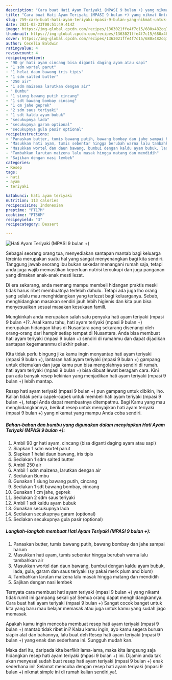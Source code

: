 ```yaml
---
description: "Cara buat Hati Ayam Teriyaki (MPASI 9 bulan +) yang nikmat Untuk Jualan"
title: "Cara buat Hati Ayam Teriyaki (MPASI 9 bulan +) yang nikmat Untuk Jualan"
slug: 759-cara-buat-hati-ayam-teriyaki-mpasi-9-bulan-yang-nikmat-untuk-jualan
date: 2021-02-23T00:51:49.414Z
image: https://img-global.cpcdn.com/recipes/1363021ffe4f7c15/680x482cq70/hati-ayam-teriyaki-mpasi-9-bulan-foto-resep-utama.jpg
thumbnail: https://img-global.cpcdn.com/recipes/1363021ffe4f7c15/680x482cq70/hati-ayam-teriyaki-mpasi-9-bulan-foto-resep-utama.jpg
cover: https://img-global.cpcdn.com/recipes/1363021ffe4f7c15/680x482cq70/hati-ayam-teriyaki-mpasi-9-bulan-foto-resep-utama.jpg
author: Cecelia Baldwin
ratingvalue: 4
reviewcount: 4
recipeingredient:
- "90 gr hati ayam cincang bisa diganti daging ayam atau sapi"
- "1 sdm wortel parut"
- "1 helai daun bawang iris tipis"
- "1 sdm salted butter"
- "250 air"
- "1 sdm maizena larutkan dengan air"
- " Bumbu"
- "1 siung bawang putih cincang"
- "1 sdt bawang bombay cincang"
- "1 cm jahe geprek"
- "2 sdm saus teriyaki"
- "1 sdt kaldu ayam bubuk"
- "secukupnya lada"
- "secukupnya garam optional"
- "secukupnya gula pasir optional"
recipeinstructions:
- "Panaskan butter, tumis bawang putih, bawang bombay dan jahe sampai harum"
- "Masukkan hati ayam, tumis sebentar hingga berubah warna lalu tambahkan air"
- "Masukkan wortel dan daun bawang, bumbui dengan kaldu ayam bubuk, lada, gula, garam dan saus teriyaki (sy pakai merk plum and blum)"
- "Tambahkan larutan maizena lalu masak hingga matang dan mendidih"
- "Sajikan dengan nasi lembek"
categories:
- Resep
tags:
- hati
- ayam
- teriyaki

katakunci: hati ayam teriyaki 
nutrition: 113 calories
recipecuisine: Indonesian
preptime: "PT17M"
cooktime: "PT56M"
recipeyield: "3"
recipecategory: Dessert

---
```



![Hati Ayam Teriyaki (MPASI 9 bulan +)](https://img-global.cpcdn.com/recipes/1363021ffe4f7c15/680x482cq70/hati-ayam-teriyaki-mpasi-9-bulan-foto-resep-utama.jpg)

Sebagai seorang orang tua, menyediakan santapan mantab bagi keluarga tercinta merupakan suatu hal yang sangat menyenangkan bagi kita sendiri. Tanggung jawab seorang ibu bukan sekedar menangani rumah saja, tetapi anda juga wajib memastikan keperluan nutrisi tercukupi dan juga panganan yang dimakan anak-anak mesti lezat.

Di era  sekarang, anda memang mampu membeli hidangan praktis meski tidak harus ribet membuatnya terlebih dahulu. Tetapi ada juga lho orang yang selalu mau menghidangkan yang terlezat bagi keluarganya. Sebab, menghidangkan masakan sendiri jauh lebih higienis dan kita pun bisa menyesuaikan sesuai masakan kesukaan famili. 



Mungkinkah anda merupakan salah satu penyuka hati ayam teriyaki (mpasi 9 bulan +)?. Asal kamu tahu, hati ayam teriyaki (mpasi 9 bulan +) merupakan hidangan khas di Nusantara yang sekarang disenangi oleh orang-orang dari hampir setiap tempat di Nusantara. Anda bisa membuat hati ayam teriyaki (mpasi 9 bulan +) sendiri di rumahmu dan dapat dijadikan santapan kegemaranmu di akhir pekan.

Kita tidak perlu bingung jika kamu ingin menyantap hati ayam teriyaki (mpasi 9 bulan +), lantaran hati ayam teriyaki (mpasi 9 bulan +) gampang untuk ditemukan dan juga kamu pun bisa mengolahnya sendiri di rumah. hati ayam teriyaki (mpasi 9 bulan +) bisa dibuat lewat beragam cara. Kini pun ada banyak resep kekinian yang menjadikan hati ayam teriyaki (mpasi 9 bulan +) lebih mantap.

Resep hati ayam teriyaki (mpasi 9 bulan +) pun gampang untuk dibikin, lho. Kalian tidak perlu capek-capek untuk membeli hati ayam teriyaki (mpasi 9 bulan +), tetapi Anda dapat membuatnya ditempatmu. Bagi Kamu yang mau menghidangkannya, berikut resep untuk menyajikan hati ayam teriyaki (mpasi 9 bulan +) yang nikamat yang mampu Anda coba sendiri.

<!--inarticleads1-->

##### Bahan-bahan dan bumbu yang digunakan dalam menyiapkan Hati Ayam Teriyaki (MPASI 9 bulan +):

1. Ambil 90 gr hati ayam, cincang (bisa diganti daging ayam atau sapi)
1. Siapkan 1 sdm wortel parut
1. Siapkan 1 helai daun bawang, iris tipis
1. Sediakan 1 sdm salted butter
1. Ambil 250 air
1. Ambil 1 sdm maizena, larutkan dengan air
1. Sediakan  Bumbu
1. Gunakan 1 siung bawang putih, cincang
1. Sediakan 1 sdt bawang bombay, cincang
1. Gunakan 1 cm jahe, geprek
1. Sediakan 2 sdm saus teriyaki
1. Ambil 1 sdt kaldu ayam bubuk
1. Gunakan secukupnya lada
1. Sediakan secukupnya garam (optional)
1. Sediakan secukupnya gula pasir (optional)




<!--inarticleads2-->

##### Langkah-langkah membuat Hati Ayam Teriyaki (MPASI 9 bulan +):

1. Panaskan butter, tumis bawang putih, bawang bombay dan jahe sampai harum
1. Masukkan hati ayam, tumis sebentar hingga berubah warna lalu tambahkan air
1. Masukkan wortel dan daun bawang, bumbui dengan kaldu ayam bubuk, lada, gula, garam dan saus teriyaki (sy pakai merk plum and blum)
1. Tambahkan larutan maizena lalu masak hingga matang dan mendidih
1. Sajikan dengan nasi lembek




Ternyata cara membuat hati ayam teriyaki (mpasi 9 bulan +) yang nikamt tidak rumit ini gampang sekali ya! Semua orang dapat menghidangkannya. Cara buat hati ayam teriyaki (mpasi 9 bulan +) Sangat cocok banget untuk kita yang baru mau belajar memasak atau juga untuk kamu yang sudah jago memasak.

Apakah kamu ingin mencoba membuat resep hati ayam teriyaki (mpasi 9 bulan +) mantab tidak ribet ini? Kalau kamu ingin, ayo kamu segera buruan siapin alat dan bahannya, lalu buat deh Resep hati ayam teriyaki (mpasi 9 bulan +) yang enak dan sederhana ini. Sungguh mudah kan. 

Maka dari itu, daripada kita berfikir lama-lama, maka kita langsung saja hidangkan resep hati ayam teriyaki (mpasi 9 bulan +) ini. Dijamin anda tak akan menyesal sudah buat resep hati ayam teriyaki (mpasi 9 bulan +) enak sederhana ini! Selamat mencoba dengan resep hati ayam teriyaki (mpasi 9 bulan +) nikmat simple ini di rumah kalian sendiri,ya!.

